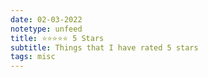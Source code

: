 ```yaml
---
date: 02-03-2022
notetype: unfeed
title: ⭐️⭐️⭐️⭐️⭐️ 5 Stars
subtitle: Things that I have rated 5 stars
tags: misc
---
```

